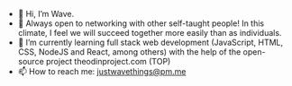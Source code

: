 - 👋 Hi, I’m Wave.
- 👀 Always open to networking with other self-taught people! In this climate, I feel we will succeed together more easily than as individuals. 
- 🌱 I’m currently learning full stack web development (JavaScript, HTML, CSS, NodeJS and React, among others) with the help of the open-source project theodinproject.com (TOP)
- 📫 How to reach me: justwavethings@pm.me


<!---
Janstander2011/Janstander2011 is a ✨ special ✨ repository because its `README.md` (this file) appears on your GitHub profile.
You can click the Preview link to take a look at your changes.
--->
